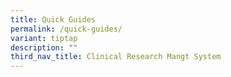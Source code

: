 ```yaml
---
title: Quick Guides
permalink: /quick-guides/
variant: tiptap
description: ""
third_nav_title: Clinical Research Mangt System
---
```

